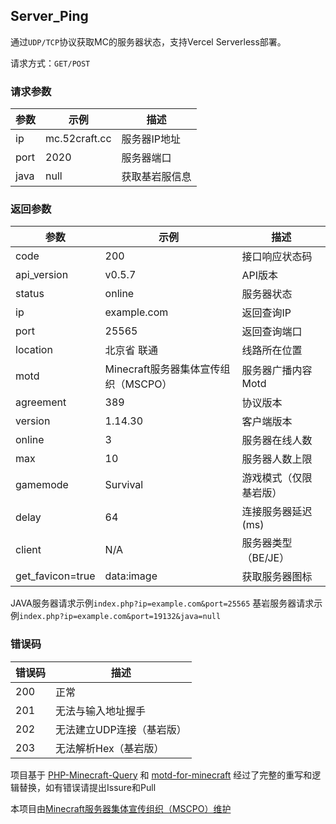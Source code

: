 ## Server_Ping

通过`UDP/TCP`协议获取MC的服务器状态，支持Vercel Serverless部署。

请求方式：`GET/POST`

### 请求参数 ###

参数|示例|描述
-|-|-
ip|mc.52craft.cc|服务器IP地址
port|2020|服务器端口
java|null|获取基岩服信息

### 返回参数 ###

参数|示例|描述
-|-|-
code|200|接口响应状态码
api_version|v0.5.7|API版本
status|online|服务器状态
ip|example.com|返回查询IP
port|25565|返回查询端口
location|北京省 联通|线路所在位置
motd|Minecraft服务器集体宣传组织（MSCPO）|服务器广播内容Motd
agreement|389|协议版本
version|1.14.30|客户端版本
online|3|服务器在线人数
max|10|服务器人数上限
gamemode|Survival|游戏模式（仅限基岩版）
delay|64|连接服务器延迟(ms)
client|N/A|服务器类型（BE/JE）
get_favicon=true|data:image|获取服务器图标

JAVA服务器请求示例`index.php?ip=example.com&port=25565`
基岩服务器请求示例`index.php?ip=example.com&port=19132&java=null`

### 错误码 ###

错误码|描述
-|-
200|正常
201|无法与输入地址握手
202|无法建立UDP连接（基岩版）
203|无法解析Hex（基岩版）

项目基于 [PHP-Minecraft-Query](https://github.com/xPaw/PHP-Minecraft-Query) 和 [motd-for-minecraft](https://github.com/PluginsKers/motd-for-minecraft/)
经过了完整的重写和逻辑替换，如有错误请提出Issure和Pull

本项目由[Minecraft服务器集体宣传组织（MSCPO）维护](http://mscpo.netlify.app/)
